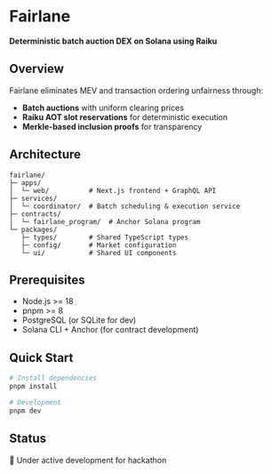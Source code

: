 # Fairlane

**Deterministic batch auction DEX on Solana using Raiku**

## Overview

Fairlane eliminates MEV and transaction ordering unfairness through:
- **Batch auctions** with uniform clearing prices
- **Raiku AOT slot reservations** for deterministic execution
- **Merkle-based inclusion proofs** for transparency

## Architecture

```
fairlane/
├─ apps/
│  └─ web/          # Next.js frontend + GraphQL API
├─ services/
│  └─ coordinator/  # Batch scheduling & execution service
├─ contracts/
│  └─ fairlane_program/  # Anchor Solana program
└─ packages/
   ├─ types/        # Shared TypeScript types
   ├─ config/       # Market configuration
   └─ ui/           # Shared UI components
```

## Prerequisites

- Node.js >= 18
- pnpm >= 8
- PostgreSQL (or SQLite for dev)
- Solana CLI + Anchor (for contract development)

## Quick Start

```bash
# Install dependencies
pnpm install

# Development
pnpm dev
```

## Status

🚧 Under active development for hackathon

